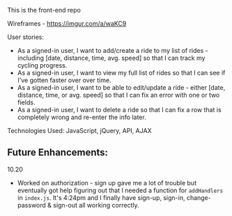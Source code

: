 This is the front-end repo

Wireframes - https://imgur.com/a/waKC9

User stories:
- As a signed-in user, I want to add/create a ride to my list of rides - including [date, distance, time, avg. speed] so that I can track my cycling progress.
- As a signed-in user, I want to view my full list of rides so that I can see if I've gotten faster over over time.
- As a signed-in user, I want to be able to edit/update a ride - either [date, distance, time, or avg. speed] so that I can fix an error with one or two fields.
- As a signed-in user, I want to delete a ride so that I can fix a row that is completely wrong and re-enter the info later.

Technologies Used:  JavaScript, jQuery, API, AJAX

Future Enhancements:
-

10.20
- Worked on authorization - sign up gave me a lot of trouble but eventually got help figuring out that I needed a function for `addHandlers` in `index.js`.  It's 4:24pm and I finally have sign-up, sign-in, change-password & sign-out all working correctly.

